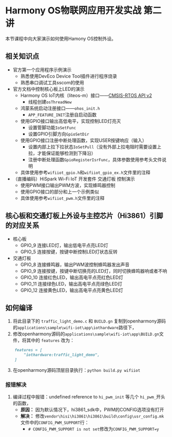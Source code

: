 # Harmony OS物联网应用开发实战 第二讲

本节课程中向大家演示如何使用Hamony OS控制外设。



## 相关知识点

* 官方第一个应用程序示例演示
  * 熟悉使用DevEco Device Tool插件进行程序烧录
  * 熟悉串口调试工具sscom的使用
* 官方文档中控制核心板上LED的演示
	* Harmony OS IoT内核（liteos-m）接口——[CMSIS-RTOS API v2](https://arm-software.github.io/CMSIS_5/RTOS2/html/rtos_api2.html)
	  * 线程创建`osThreadNew`
	* 鸿蒙系统启动注册接口——`ohos_init.h`
	  * `APP_FEATURE_INIT`注册自启动函数
	* 使用GPIO接口输出高低电平，实现控制LED灯亮灭
	  * 设置管脚功能`IoSetFunc`
	  * 设置GPIO引脚方向`GpioSetDir`
	* 使用GPIO接口注册中断处理函数，实现USER按键响应（输入）
	  * 设置内部上拉下拉状态`IoSetPull`（没有外部上拉电阻时需要设置上拉，才能保证能够检测到下降沿）
	  * 注册中断处理函数`GpioRegisterIsrFunc`，具体参数使用参考头文件说明
	* 具体使用参考`wifiiot_gpio.h`和`wifiiot_gpio_ex.h`文件里的注释
* （直播编码）HiSpark Wi-Fi IoT 开发套件 交通灯板 控制演示
	* 使用PWM接口输出PWM方波，实现蜂鸣器控制
	* 使用GPIO接口的部分和上一个示例类似
	* 具体使用参考`wifiiot_pwm.h`文件里的注释



## 核心板和交通灯板上外设与主控芯片（Hi3861）引脚的对应关系

* 核心板
  * GPIO_9 连接LED灯，输出低电平点亮LED灯
  * GPIO_5 连接按键，按键中断控制LED灯状态反转
* 交通灯板
  * GPIO_8 连接蜂鸣器，输出PWM波控制蜂鸣器发出声音
  * GPIO_9 连接按键，按键中断切换亮的LED灯，同时切换蜂鸣器响或者不响
  * GPIO_10 连接红色LED，输出高电平点亮红色LED灯
  * GPIO_11 连接绿色LED，输出高电平点亮绿色LED灯
  * GPIO_12 连接黄色LED，输出高电平点亮黄色LED灯



## 如何编译

1. 将此目录下的 `traffic_light_demo.c` 和 `BUILD.gn` 复制到openharmony源码的`applications\sample\wifi-iot\app\iothardware`路径下，
2. 修改openharmony源码的`applications\sample\wifi-iot\app\BUILD.gn`文件，将其中的 `features` 改为：
```md
    features = [
        "iothardware:traffic_light_demo",
    ]
```
3. 在openharmony源码顶层目录执行：`python build.py wifiiot`

### 报错解决

1. 编译过程中报错：undefined reference to `hi_pwm_init` 等几个 `hi_pwm_`开头的函数，
	* **原因：** 因为默认情况下，hi3861_sdk中，PWM的CONFIG选项没有打开
	* **解决：** 修改`vendor\hisi\hi3861\hi3861\build\config\usr_config.mk`文件中的`CONFIG_PWM_SUPPORT`行：
	  * `# CONFIG_PWM_SUPPORT is not set`修改为`CONFIG_PWM_SUPPORT=y`



